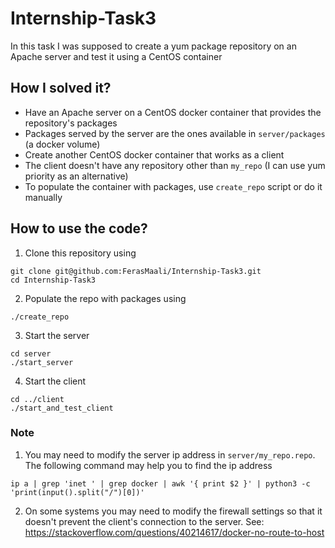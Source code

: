 # Internship-Task3
In this task I was supposed to create a yum package repository on an Apache server and test it using a CentOS container

## How I solved it?
* Have an Apache server on a CentOS docker container that provides the repository's packages
* Packages served by the server are the ones available in `server/packages` (a docker volume)
* Create another CentOS docker container that works as a client
* The client doesn't have any repository other than `my_repo` (I can use yum priority as an alternative)
* To populate the container with packages, use `create_repo` script or do it manually

## How to use the code?
1. Clone this repository using 
```
git clone git@github.com:FerasMaali/Internship-Task3.git
cd Internship-Task3
```
2. Populate the repo with packages using 
```
./create_repo
```
3. Start the server
```
cd server
./start_server
```
4. Start the client
```
cd ../client
./start_and_test_client
```

### Note
1. You may need to modify the server ip address in `server/my_repo.repo`. The following command may help you to find the ip address
```
ip a | grep 'inet ' | grep docker | awk '{ print $2 }' | python3 -c 'print(input().split("/")[0])'
```
2. On some systems you may need to modify the firewall settings so that it doesn't prevent the client's connection to the server. See: https://stackoverflow.com/questions/40214617/docker-no-route-to-host

